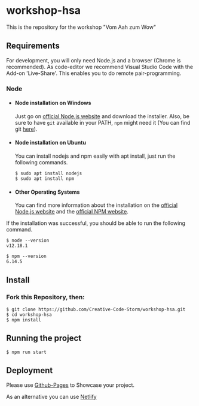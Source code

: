 # workshop-hsa

This is the repository for the workshop "Vom Aah zum Wow"

## Requirements

For development, you will only need Node.js and a browser (Chrome is recommended).
As code-editor we recommend Visual Studio Code with the Add-on 'Live-Share'. This enables you to do remote pair-programming.

### Node

- #### Node installation on Windows

  Just go on [official Node.js website](https://nodejs.org/) and download the installer.
  Also, be sure to have `git` available in your PATH, `npm` might need it (You can find git [here](https://git-scm.com/)).

- #### Node installation on Ubuntu

  You can install nodejs and npm easily with apt install, just run the following commands.

      $ sudo apt install nodejs
      $ sudo apt install npm

- #### Other Operating Systems
  You can find more information about the installation on the [official Node.js website](https://nodejs.org/) and the [official NPM website](https://npmjs.org/).

If the installation was successful, you should be able to run the following command.

    $ node --version
    v12.18.1

    $ npm --version
    6.14.5

## Install

### Fork this Repository, then:

    $ git clone https://github.com/Creative-Code-Storm/workshop-hsa.git
    $ cd workshop-hsa
    $ npm install

## Running the project

    $ npm run start

## Deployment

Please use [Github-Pages](https://pages.github.com/) to Showcase your project.

As an alternative you can use [Netlify](https://www.netlify.com/)
